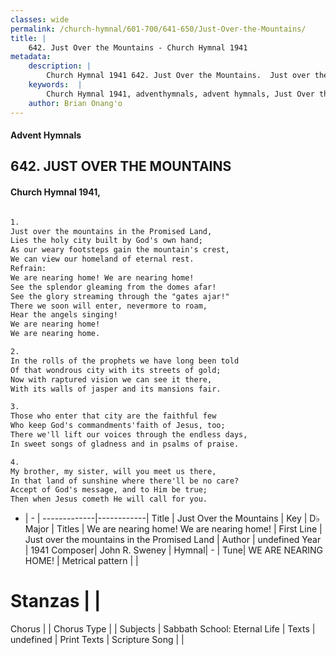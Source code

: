 ```yaml
---
classes: wide
permalink: /church-hymnal/601-700/641-650/Just-Over-the-Mountains/
title: |
    642. Just Over the Mountains - Church Hymnal 1941
metadata:
    description: |
        Church Hymnal 1941 642. Just Over the Mountains.  Just over the mountains in the Promised Land,  Lies the holy city built by God's own hand;  As our weary footsteps gain the mountain's crest,  We can view our homeland of eternal rest.  
    keywords:  |
        Church Hymnal 1941, adventhymnals, advent hymnals, Just Over the Mountains, Just over the mountains in  the Promised Land. We are nearing home! We are nearing home! 
    author: Brian Onang'o
---
```


#### Advent Hymnals
## 642. JUST OVER THE MOUNTAINS
####  Church Hymnal 1941,

```txt

1.
Just over the mountains in the Promised Land, 
Lies the holy city built by God's own hand; 
As our weary footsteps gain the mountain's crest, 
We can view our homeland of eternal rest. 
Refrain:
We are nearing home! We are nearing home! 
See the splendor gleaming from the domes afar! 
See the glory streaming through the "gates ajar!" 
There we soon will enter, nevermore to roam, 
Hear the angels singing! 
We are nearing home! 
We are nearing home. 

2.
In the rolls of the prophets we have long been told 
Of that wondrous city with its streets of gold; 
Now with raptured vision we can see it there, 
With its walls of jasper and its mansions fair. 

3.
Those who enter that city are the faithful few 
Who keep God's commandments'faith of Jesus, too; 
There we'll lift our voices through the endless days, 
In sweet songs of gladness and in psalms of praise. 

4.
My brother, my sister, will you meet us there, 
In that land of sunshine where there'll be no care? 
Accept of God's message, and to Him be true; 
Then when Jesus cometh He will call for you.

```

- |   -  |
-------------|------------|
Title | Just Over the Mountains |
Key | D♭ Major |
Titles | We are nearing home! We are nearing home!  |
First Line | Just over the mountains in  the Promised Land |
Author | undefined
Year | 1941
Composer| John R. Sweney |
Hymnal|  - |
Tune| WE ARE NEARING HOME! |
Metrical pattern | |
# Stanzas |  |
Chorus |  |
Chorus Type |  |
Subjects | Sabbath School: Eternal Life |
Texts | undefined |
Print Texts | 
Scripture Song |  |
    

